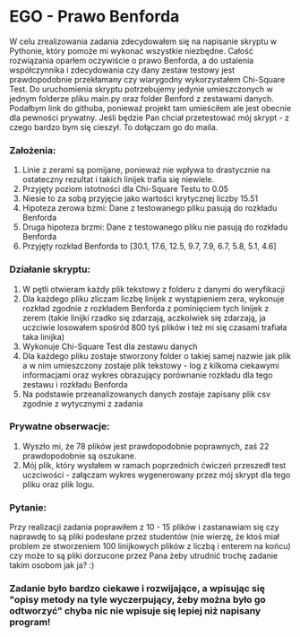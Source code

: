 # EGO - Prawo Benforda
W celu zrealizowania zadania zdecydowałem się na napisanie skryptu w Pythonie, który pomoże mi wykonać wszystkie niezbędne.
Całość rozwiązania oparłem oczywiście o prawo Benforda, a do ustalenia współczynnika i zdecydowania czy dany zestaw testowy jest prawdopodobnie przekłamany czy wiarygodny wykorzystałem Chi-Square Test.
Do uruchomienia skryptu potrzebujemy jedynie umieszczonych w jednym folderze pliku main.py oraz folder Benford z zestawami danych. Podałbym link do githuba, ponieważ projekt tam umieściłem ale jest obecnie dla pewności prywatny. Jeśli będzie Pan chciał przetestować mój skrypt - z czego bardzo bym się cieszył. To dołączam go do maila.

### Założenia:
1. Linie z zerami są pomijane, ponieważ nie wpływa to drastycznie na ostateczny rezultat i takich linijek trafia się niewiele.
2. Przyjęty poziom istotności dla Chi-Square Testu to 0.05
3. Niesie to za sobą przyjęcie jako wartości krytycznej liczby 15.51
4. Hipoteza zerowa bzmi: Dane z testowanego pliku pasują do rozkładu Benforda
5. Druga hipoteza brzmi: Dane z testowanego pliku nie pasują do rozkładu Benforda
6. Przyjęty rozkład Benforda to [30.1, 17.6, 12.5, 9.7, 7.9, 6.7, 5.8, 5.1, 4.6]

### Działanie skryptu:
1. W pętli otwieram każdy plik tekstowy z folderu z danymi do weryfikacji
2. Dla każdego pliku zliczam liczbę linijek z wystąpieniem zera, wykonuje rozkład zgodnie z rozkładem Benforda z pominięciem tych linijek z zerem (takie linijki rzadko się zdarzają, aczkolwiek się zdarzają, ja uczciwie losowałem spośród 800 tyś plików i też mi się czasami trafiała taka linijka)
3. Wykonuje Chi-Square Test dla zestawu danych
4. Dla każdego pliku zostaje stworzony folder o takiej samej nazwie jak plik a w nim umieszczony zostaje plik tekstowy - log z kilkoma ciekawymi informacjami oraz wykres obrazujący porównanie rozkładu dla tego zestawu i rozkładu Benforda
5. Na podstawie przeanalizowanych danych zostaje zapisany plik csv zgodnie z wytycznymi z zadania


### Prywatne obserwacje:
1. Wyszło mi, że 78 plików jest prawdopodobnie poprawnych, zaś 22 prawdopodobnie są oszukane.
2. Mój plik, który wysłałem w ramach poprzednich ćwiczeń przeszedł test uczciwości - załączam wykres wygenerowany przez mój skrypt dla tego pliku oraz plik logu.


### Pytanie:
Przy realizacji zadania poprawiłem z 10 - 15 plików i zastanawiam się czy naprawdę to są pliki podesłane przez studentów (nie wierzę, że ktoś miał problem ze stworzeniem 100 linijkowych plików z liczbą i enterem na końcu) czy może to są pliki dorzucone przez Pana żeby utrudnić trochę zadanie takim osobom jak ja? :)


### Zadanie było bardzo ciekawe i rozwijające, a wpisując się "opisy metody na tyle wyczerpujący, żeby można było go odtworzyć" chyba nic nie wpisuje się lepiej niż napisany program!
